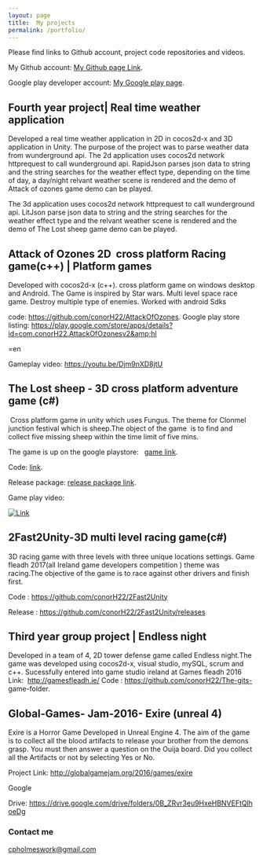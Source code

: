 ```yaml
---
layout: page
title:  My projects
permalink: /portfolio/
---
```

Please find links to Github account, project code repositories and videos.

My Github account: [My Github page Link](https://github.com/conorH22?tab=repositories).


Google play developer account:
[My Google play page](https://play.google.com/store/apps/developer?id=ConorH&amp;hl=en).


## Fourth year project| Real time weather  application

Developed a real time weather application in 2D in cocos2d-x and 3D application in Unity.
The purpose of the project was to parse weather data from wunderground api.
The 2d application  uses cocos2d network httprequest to call wunderground api. RapidJson parses json data to string and the string searches for the weather effect type, depending on the time of day, a day/night relvant weather scene is rendered and the demo of Attack of ozones game demo can be played. 

The 3d application  uses cocos2d network httprequest to call wunderground api. LitJson parse json data to string and the string searches for the weather effect type and the relvant weather scene is rendered and the demo of The Lost sheep game demo can be played.

## Attack of Ozones 2D  cross platform Racing game(c++) | Platform games

Developed with cocos2d-x (c++). cross platform game on windows desktop and
Android. The Game is inspired by Star wars. Multi level space race game. Destroy
multiple type of enemies. Worked with android Sdks

code: https://github.com/conorH22/AttackOfOzones.
Google play store listing: https://play.google.com/store/apps/details?id=com.conorH22.AttackOfOzonesv2&amp;hl

=en


Gameplay video:
https://youtu.be/Djm9nXD8jtU


## The Lost sheep - 3D cross platform adventure game (c#) 

 Cross platform game in unity which uses Fungus. The theme for Clonmel junction festival which is
sheep.The object of the game  is to find and collect five missing sheep within the time limit
of five mins.

The game is up on the google playstore:  
[game link](https://play.google.com/store/apps/details?id=com.Company.ConorHolmes&amp;hl=en).



Code:
[link](https://github.com/conorH22/TheLostSheep).

Release package: [release package link](https://github.com/conorH22/TheLostSheep/releases).

Game play video: 

 [![Link](https://img.youtube.com/vi/NbZIqZB2WwY/0.jpg)](https://youtu.be/NbZIqZB2WwY)

## 2Fast2Unity-3D multi level racing game(c#)

3D racing game with three levels with three unique locations settings. Game fleadh
2017(all Ireland game developers competition ) theme was racing.The objective of
the game is to race against other drivers and finish first.  

Code : https://github.com/conorH22/2Fast2Unity

Release : https://github.com/conorH22/2Fast2Unity/releases


## Third year group project | Endless night
Developed in a team of 4,  2D tower defense game called Endless night.The game was developed using cocos2d-x, visual studio, mySQL, scrum and c++. Sucessfully entered into game studio ireland at Games fleadh 2016
Link:  http://gamesfleadh.ie/
Code : https://github.com/conorH22/The-gits- game-folder.

## Global-Games- Jam-2016- Exire (unreal 4)

Exire is a Horror Game Developed in Unreal Engine 4. The aim of the game is to
collect all the blood artifacts to release your brother from the demons grasp. You
must then answer a question on the Ouija board. Did you collect all the Artifacts or
not by selecting Yes or No.

Project Link: http://globalgamejam.org/2016/games/exire

Google

Drive: https://drive.google.com/drive/folders/0B_ZRvr3eu9HxeHBNVEFtQlhoeDg






### Contact me

[cpholmeswork@gmail.com](mailto:cpholmeswork@gmail.com)

